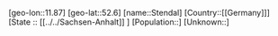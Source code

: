 ﻿---
location: [52.6,11.87]
type: City
tags:
- geo/City


SpocWebEntityId: 34555
isDeleted: false
confidential: public

---
[geo-lon::11.87]
[geo-lat::52.6]
[name::Stendal]
[Country::[[Germany]]]
[State :: [[../../Sachsen-Anhalt]] ]
[Population::]
[Unknown::]

